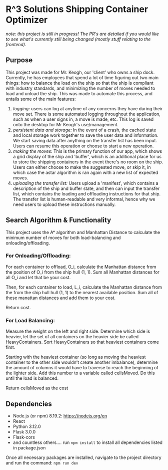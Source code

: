 # R^3 Solutions Shipping Container Optimizer
_note: this project is still in progress! The PR's are detailed if you would like to see what's currently still being changed (mostly stuff relating to the frontend)._

## Purpose
This project was made for Mr. Keogh, our 'client' who owns a ship dock. Currently, he has employees that spend a lot of time figuring out two main things: how to balance the load on the ship so that the ship is compliant with industry standards, and minimizing the number of moves needed to load and unload the ship. This was made to automate this process, and entails some of the main features: 

1. _logging:_ users can log at anytime of any concerns they have during their move set. There is some automated logging throughout the application, such as when a user signs in, a move is made, etc. This log is saved onto the desktop for Mr Keogh's use/management. 
2. _persistent data and storage:_ In the event of a crash, the cached state and local storage work together to save the user data and information. We start saving data after anything on the transfer list has been input. Users can resume this operation or choose to start a new operation. 
3.  _making the moves:_ This is the primary function of our app, which shows a grid display of the ship and 'buffer', which is an additional place for us to store the shipping containers in the event there's no room on the ship. Users can either choose to make the suggested move, or skip it, in which case the astar algorithm is ran again with a new list of expected moves.
4.  _uploading the transfer list:_ Users upload a 'manifest', which contains a description of the ship and buffer state, and then can input the transfer list, which contains the loading and offloading instructions for that ship. The transfer list is human-readable and very informal, hence why we need users to upload these instructions manually. 

## Search Algorithm & Functionality 
This project uses the A* algorithm and Manhattan Distance to calculate the minimum number of moves for both load-balancing and onloading/offloading. 

### For Onloading/Offloading: 

For each container to offload, O_i, calculate the Manhattan distance from the position of O_i from the ship hull (1, 1). Sum all Manhattan distances for all O_i and let that be your cost.

Then, for each container to load, L_i, calculate the Manhattan distance from the from the ship hull hull (1, 1) to the nearest available position. Sum all of these manattan distances and add them to your cost.

Return cost.

### For Load Balancing: 

Measure the weight on the left and right side. Determine which side is heavier, let the set of all containers on the heavier side be called HeavyContainers. Sort HeavyContainers so that heaviest containers come first.

Starting with the heaviest container (so long as moving the heaviest container to the other side wouldn’t create another imbalance), determine the amount of columns it would have to traverse to reach the beginning of the lighter side. Add this number to a variable called cellsMoved. Do this until the load is balanced.

Return cellsMoved as the cost

## Dependencies
- Node.js (or npm) 8.19.2: https://nodejs.org/en
- React 
- Python 3.12.0
- Flask 3.0.0
- Flask-cors
- and countless others.... run `npm install` to install all dependencies listed in package.json 

Once all necessary packages are installed, navigate to the project directory and run the command:
`npm run dev`

